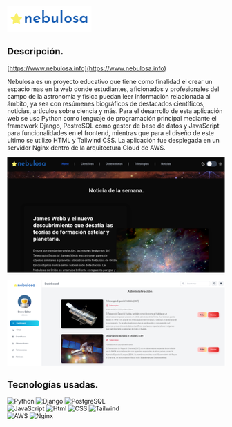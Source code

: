 ![logo](https://github.com/brcodev/nebulosa/blob/main/static/img/logo.png)


## Descripción.

[https://www.nebulosa.info](https://www.nebulosa.info)



Nebulosa es un proyecto educativo que tiene como finalidad el crear un espacio mas en la web donde estudiantes, aficionados y profesionales del campo de la astronomía y física puedan leer información relacionada al ámbito, ya sea con resúmenes biográficos de destacados científicos, noticias, artículos sobre ciencia y más. Para el desarrollo de esta aplicación web se uso Python como lenguaje de programación principal mediante el framework Django, PostreSQL como gestor de base de datos y JavaScript para funcionalidades en el frontend, mientras que para el diseño de este ultimo se utilizo HTML y Tailwind CSS. La aplicación fue desplegada en un servidor Nginx dentro de la arquitectura Cloud de AWS.

![nebulosa - home](https://github.com/brcodev/nebulosa/blob/main/static/img/home.png)

![nebulosa - dashboard](https://github.com/brcodev/nebulosa/blob/main/static/img/dashboard.png)


## Tecnologías usadas.

![Python](https://img.shields.io/badge/python-FFD342?style=for-the-badge&logo=python&logoColor=3673A5&labelColor=101010) ![Django](https://img.shields.io/badge/django-103E2E?style=for-the-badge&logo=django&labelColor=101010) ![PostgreSQL](https://img.shields.io/badge/postgresql-31648C?style=for-the-badge&logo=postgresql&labelColor=101010) <br>
![JavaScript](https://img.shields.io/badge/javascript-F7E018?style=for-the-badge&logo=javascript&labelColor=101010)
![Html](https://img.shields.io/badge/html-E44E21?style=for-the-badge&logo=html5&labelColor=101010) ![CSS](https://img.shields.io/badge/css-2465F1?style=for-the-badge&logo=css3&logoColor=2465F1&labelColor=101010) ![Tailwind](https://img.shields.io/badge/tailwind-35BEF8?style=for-the-badge&logo=tailwindcss&labelColor=101010) <br>
![AWS](https://img.shields.io/badge/aws-101010?style=for-the-badge&logo=amazonaws&logoColor=FF9900&labelColor=101010) ![Nginx](https://img.shields.io/badge/nginx-101010?style=for-the-badge&logo=nginx&labelColor=101010) <br>
 
